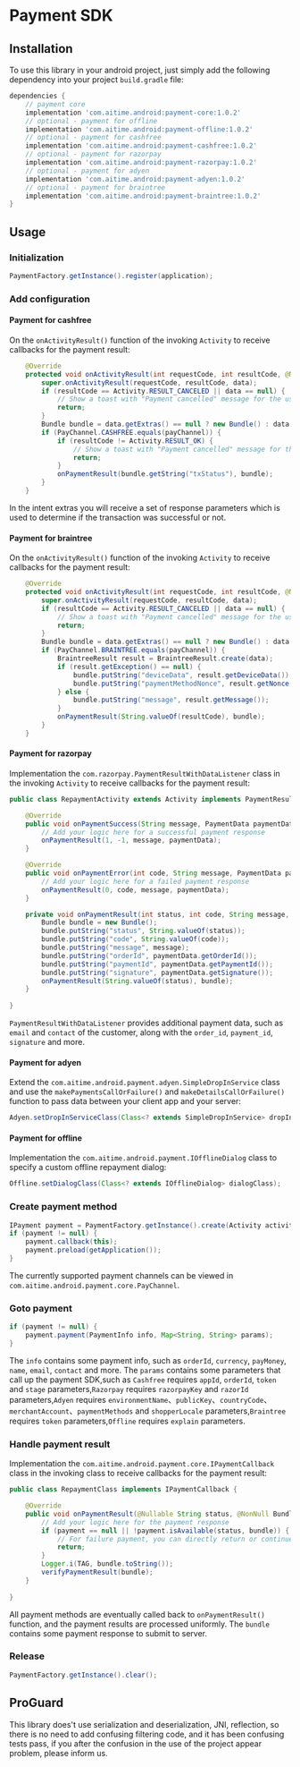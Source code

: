 # Payment SDK

## Installation ##
To use this library in your android project, just simply add the following dependency into your project `build.gradle` file:
``` gradle
dependencies {
    // payment core
    implementation 'com.aitime.android:payment-core:1.0.2'
    // optional - payment for offline
    implementation 'com.aitime.android:payment-offline:1.0.2'
    // optional - payment for cashfree
    implementation 'com.aitime.android:payment-cashfree:1.0.2'
    // optional - payment for razorpay
    implementation 'com.aitime.android:payment-razorpay:1.0.2'
    // optional - payment for adyen
    implementation 'com.aitime.android:payment-adyen:1.0.2'
    // optional - payment for braintree
    implementation 'com.aitime.android:payment-braintree:1.0.2'
}
```

## Usage ##
### Initialization ###
```java
PaymentFactory.getInstance().register(application);
```

### Add configuration ###
#### Payment for cashfree ####
On the `onActivityResult()` function of the invoking `Activity`  to receive callbacks for the payment result:
```java
    @Override
    protected void onActivityResult(int requestCode, int resultCode, @Nullable Intent data) {
        super.onActivityResult(requestCode, resultCode, data);
        if (resultCode == Activity.RESULT_CANCELED || data == null) {
            // Show a toast with "Payment cancelled" message for the user. 
            return;
        }
        Bundle bundle = data.getExtras() == null ? new Bundle() : data.getExtras();
        if (PayChannel.CASHFREE.equals(payChannel)) {
            if (resultCode != Activity.RESULT_OK) {
                // Show a toast with "Payment cancelled" message for the user. 
                return;
            }
            onPaymentResult(bundle.getString("txStatus"), bundle);
        }
    }
```
In the intent extras you will receive a set of response parameters which is used to determine if the transaction was successful or not. 

#### Payment for braintree ####
On the `onActivityResult()` function of the invoking `Activity`  to receive callbacks for the payment result:
```java
    @Override
    protected void onActivityResult(int requestCode, int resultCode, @Nullable Intent data) {
        super.onActivityResult(requestCode, resultCode, data);
        if (resultCode == Activity.RESULT_CANCELED || data == null) {
            // Show a toast with "Payment cancelled" message for the user. 
            return;
        }
        Bundle bundle = data.getExtras() == null ? new Bundle() : data.getExtras();
        if (PayChannel.BRAINTREE.equals(payChannel)) {
            BraintreeResult result = BraintreeResult.create(data);
            if (result.getException() == null) {
                bundle.putString("deviceData", result.getDeviceData());
                bundle.putString("paymentMethodNonce", result.getNonce());
            } else {
                bundle.putString("message", result.getMessage());
            }
            onPaymentResult(String.valueOf(resultCode), bundle);
        }
    }
```

#### Payment for razorpay ####
Implementation the `com.razorpay.PaymentResultWithDataListener` class in the invoking `Activity`  to receive callbacks for the payment result:
```java
public class RepaymentActivity extends Activity implements PaymentResultWithDataListener {

    @Override
    public void onPaymentSuccess(String message, PaymentData paymentData) {
        // Add your logic here for a successful payment response
        onPaymentResult(1, -1, message, paymentData);
    }

    @Override
    public void onPaymentError(int code, String message, PaymentData paymentData) {
        // Add your logic here for a failed payment response
        onPaymentResult(0, code, message, paymentData);
    }

    private void onPaymentResult(int status, int code, String message, PaymentData paymentData) {
        Bundle bundle = new Bundle();
        bundle.putString("status", String.valueOf(status));
        bundle.putString("code", String.valueOf(code));
        bundle.putString("message", message);
        bundle.putString("orderId", paymentData.getOrderId());
        bundle.putString("paymentId", paymentData.getPaymentId());
        bundle.putString("signature", paymentData.getSignature());
        onPaymentResult(String.valueOf(status), bundle);
    }
    
}
```
`PaymentResultWithDataListener` provides additional payment data, such as `email` and `contact` of the customer, along with the `order_id`, `payment_id`, `signature` and more.

#### Payment for adyen ####
Extend the `com.aitime.android.payment.adyen.SimpleDropInService` class and use the `makePaymentsCallOrFailure()` and `makeDetailsCallOrFailure()` function to pass data between your client app and your server:
```java
Adyen.setDropInServiceClass(Class<? extends SimpleDropInService> dropInServiceClass);
```

#### Payment for offline ####
Implementation the `com.aitime.android.payment.IOfflineDialog` class to specify a custom offline repayment dialog:
```java
Offline.setDialogClass(Class<? extends IOfflineDialog> dialogClass);
```

### Create payment method ###
```java
IPayment payment = PaymentFactory.getInstance().create(Activity activity, String payChannel);
if (payment != null) {
    payment.callback(this);
    payment.preload(getApplication());
}
```
The currently supported payment channels can be viewed in `com.aitime.android.payment.core.PayChannel`.

### Goto payment ###
```java
if (payment != null) {
    payment.payment(PaymentInfo info, Map<String, String> params);
}
```
The `info` contains some payment info, such as `orderId`, `currency`, `payMoney`, `name`, `email`, `contact` and more. The `params` contains some parameters that call up the payment SDK,such as `Cashfree` requires `appId`, `orderId`, `token` and `stage` parameters,`Razorpay` requires `razorpayKey` and `razorId` parameters,`Adyen` requires `environmentName`、`publicKey`、`countryCode`、`merchantAccount`、`paymentMethods` and `shopperLocale` parameters,`Braintree` requires `token` parameters,`Offline` requires `explain` parameters.

### Handle payment result ###
Implementation the `com.aitime.android.payment.core.IPaymentCallback` class in the invoking class to receive callbacks for the payment result:
```java
public class RepaymentClass implements IPaymentCallback {

    @Override
    public void onPaymentResult(@Nullable String status, @NonNull Bundle bundle) {
        // Add your logic here for the payment response
        if (payment == null || !payment.isAvailable(status, bundle)) {
            // For failure payment, you can directly return or continue to submit to server
            return;
        }
        Logger.i(TAG, bundle.toString());
        verifyPaymentResult(bundle);
    }
    
}
```
All payment methods are eventually called back to `onPaymentResult()` function, and the payment results are processed uniformly. The `bundle` contains some payment response to submit to server.

### Release ###
```java
PaymentFactory.getInstance().clear();
```

## ProGuard ##
This library does't use serialization and deserialization, JNI, reflection, so there is no need to add confusing filtering code, and it has been confusing tests pass, if you after the confusion in the use of the project appear problem, please inform us.

